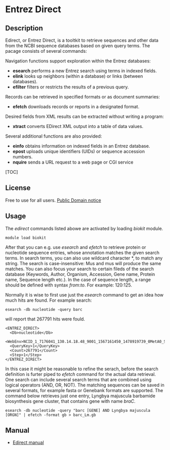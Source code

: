 # Entrez Direct

## Description

Edirect, or Entrez Direct,  is a tooltkit to retrieve sequences and other data from the NCBI sequence databases based on given query terms. 
The pacage consists of several commands:

Navigation functions support exploration within the Entrez databases:

*    **esearch** performs a new Entrez search using terms in indexed fields.
*    **elink** looks up neighbors (within a database) or links (between databases).
*    **efilter** filters or restricts the results of a previous query.

Records can be retrieved in specified formats or as document summaries:

*    **efetch** downloads records or reports in a designated format.

Desired fields from XML results can be extracted without writing a program:

*    **xtract** converts EDirect XML output into a table of data values.

Several additional functions are also provided:

*    **einfo** obtains information on indexed fields in an Entrez database.
*    **epost** uploads unique identifiers (UIDs) or sequence accession numbers.
*    **nquire** sends a URL request to a web page or CGI service

[TOC]

## License

Free to use for all users. [Public Domain notice](https://www.ncbi.nlm.nih.gov/books/NBK179288/#chapter6.Appendices)

## Usage

The _edirect_ commands listed abowe are activated by loading _biokit_ module.

```text
module load biokit
```

After that you can e.g. use _esearch_ and _efetch_ to retrieve protein or nucleotide sequence entries, whose annotation matches the given search terms. In search terms, you can also use wildcard character *, to match any string. The search is case-insensitive: Mus and mus will produce the same matches. You can also focus your search to certain fileds of the search database (Keywords, Author, Organism, Accession, Gene name, Protein name, Sequence length etc.). In the case of sequence length, a range should be defined with syntax _from_:_to_. For example: 120:125.


Normally it is wise to first use just the _esearch_ command to get an idea how much hits are found. 
For example search:
```text
esearch -db nucleotide -query barc
```
will report that 267791 hits were fould.
```text
<ENTREZ_DIRECT>
  <Db>nucleotide</Db>
  <WebEnv>NCID_1_7176041_130.14.18.48_9001_1567161450_1478919739_0MetA0_S_MegaStore</WebEnv>
  <QueryKey>1</QueryKey>
  <Count>267791</Count>
  <Step>1</Step>
</ENTREZ_DIRECT>
```

In this case it might be reasonable to refine the serach, before the search definition is furter piped to _efetch_ command for the actual data retrieval. One search can include several search terms that are combined using logical operators (AND, OR, NOT). The matching sequences can be saved in several formats, for example fasta or Genebank formats are supported. The command below retrieves just one entry, Lyngbya majuscula barbamide biosynthesis gene cluster, that contains gene with name _braC_.

```text
esearch -db nucleotide -query "barc [GENE] AND Lyngbya majuscula [ORGN]" | efetch -format gb > barc_Lm.gb
```


## Manual

*    [Edirect manual](https://www.ncbi.nlm.nih.gov/books/NBK179288/)


